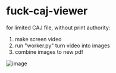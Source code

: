 # fuck-caj-viewer
for limited CAJ file, without print authority:

1. make screen video
2. run "worker.py" turn video into images
3. combine images to new pdf

![image](https://github.com/CyrusF/fuck-caj-viewer/blob/master/screenshot.png)

